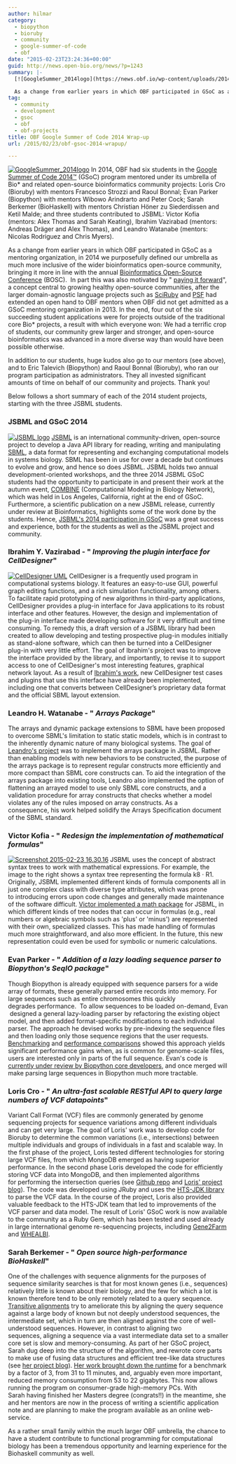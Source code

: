 ```yaml
---
author: hilmar
category:
  - biopython
  - bioruby
  - community
  - google-summer-of-code
  - obf
date: "2015-02-23T23:24:36+00:00"
guid: http://news.open-bio.org/news/?p=1243
summary: |-
  [![GoogleSummer_2014logo](https://news.obf.io/wp-content/uploads/2014/01/GoogleSummer_2014logo-300x270.jpg)](https://news.obf.io/wp-content/uploads/2014/01/GoogleSummer_2014logo.jpg) In 2014, OBF had six students in the [Google Summer of Code 2014™](https://www.google-melange.com/gsoc/homepage/google/gsoc2014) (GSoC) program mentored under its umbrella of Bio\* and related open-source bioinformatics community projects: Loris Cro (Bioruby) with mentors Francesco Strozzi and Raoul Bonnal; Evan Parker (Biopython) with mentors Wibowo Arindrarto and Peter Cock; Sarah Berkemer (BioHaskell) with mentors Christian Höner zu Siederdissen and Ketil Malde; and three students contributed to JSBML: Victor Kofia (mentors: Alex Thomas and Sarah Keating), Ibrahim Vazirabad (mentors: Andreas Dräger and Alex Thomas), and Leandro Watanabe (mentors: Nicolas Rodriguez and Chris Myers).

  As a change from earlier years in which OBF participated in GSoC as a mentoring organization, in 2014 we purposefully defined our umbrella as much more inclusive of the wider bioinformatics open-source community, bringing it more in line with the annual [Bioinformatics Open-Source Conference](http://www.open-bio.org/wiki/BOSC "BOSC") (BOSC).  In part this was also motivated by " [paying it forward](http://en.wikipedia.org/wiki/Pay_it_forward "Pay It Forward - Wikipedia")", a concept central to growing healthy open-source communities, after the larger domain-agnostic language projects such as [SciRuby](http://sciruby.com/ "SciRuby project") and [PSF](https://www.python.org/psf/ "Python Software Foundation") had extended an open hand to OBF mentors when OBF did not get admitted as a GSoC mentoring organization in 2013. In the end, four out of the six succeeding student applications were for projects outside of the traditional core Bio\* projects, a result with which everyone won: We had a terrific crop of students, our community grew larger and stronger, and open-source bioinformatics was advanced in a more diverse way than would have been possible otherwise.
tag:
  - community
  - development
  - gsoc
  - obf
  - obf-projects
title: OBF Google Summer of Code 2014 Wrap-up
url: /2015/02/23/obf-gsoc-2014-wrapup/

---
```

[![GoogleSummer_2014logo](https://news.obf.io/wp-content/uploads/2014/01/GoogleSummer_2014logo-300x270.jpg)](https://news.obf.io/wp-content/uploads/2014/01/GoogleSummer_2014logo.jpg) In 2014, OBF had six students in the [Google Summer of Code 2014™](https://www.google-melange.com/gsoc/homepage/google/gsoc2014) (GSoC) program mentored under its umbrella of Bio\* and related open-source bioinformatics community projects: Loris Cro (Bioruby) with mentors Francesco Strozzi and Raoul Bonnal; Evan Parker (Biopython) with mentors Wibowo Arindrarto and Peter Cock; Sarah Berkemer (BioHaskell) with mentors Christian Höner zu Siederdissen and Ketil Malde; and three students contributed to JSBML: Victor Kofia (mentors: Alex Thomas and Sarah Keating), Ibrahim Vazirabad (mentors: Andreas Dräger and Alex Thomas), and Leandro Watanabe (mentors: Nicolas Rodriguez and Chris Myers).

As a change from earlier years in which OBF participated in GSoC as a mentoring organization, in 2014 we purposefully defined our umbrella as much more inclusive of the wider bioinformatics open-source community, bringing it more in line with the annual [Bioinformatics Open-Source Conference](/wiki/BOSC "BOSC") (BOSC).  In part this was also motivated by " [paying it forward](http://en.wikipedia.org/wiki/Pay_it_forward "Pay It Forward - Wikipedia")", a concept central to growing healthy open-source communities, after the larger domain-agnostic language projects such as [SciRuby](http://sciruby.com/ "SciRuby project") and [PSF](https://www.python.org/psf/ "Python Software Foundation") had extended an open hand to OBF mentors when OBF did not get admitted as a GSoC mentoring organization in 2013. In the end, four out of the six succeeding student applications were for projects outside of the traditional core Bio\* projects, a result with which everyone won: We had a terrific crop of students, our community grew larger and stronger, and open-source bioinformatics was advanced in a more diverse way than would have been possible otherwise.

In addition to our students, huge kudos also go to our mentors (see above), and to Eric Talevich (Biopython) and Raoul Bonnal (Bioruby), who ran our program participation as administrators. They all invested significant amounts of time on behalf of our community and projects. Thank you!

Below follows a short summary of each of the 2014 student projects, starting with the three JSBML students.

### JSBML and GSoC 2014

 [![JSBML logo](http://sbml.org/images/7/79/xJsbml-logo-54px.png.pagespeed.ic.am7oEUtfpP.png)](http://sbml.org/Software/JSBML) [JSBML](http://sbml.org/Software/JSBML "JSBML website") is an international community-driven, open-source project to develop a Java API library for reading, writing and manipulating [SBML](http://sbml.org "SBML website"), a data format for representing and exchanging computational models in systems biology. SBML has been in use for over a decade but continues to evolve and grow, and hence so does JSBML. JSBML holds two annual development-oriented workshops, and the three 2014 JSBML GSoC students had the opportunity to participate in and present their work at the autumn event, [COMBINE](http://co.mbine.org/events "COMBINE website") (Computational Modeling in Biology Network), which was held in Los Angeles, California, right at the end of GSoC. Furthermore, a scientific publication on a new JSBML release, currently under review at Bioinformatics, highlights some of the work done by the students. Hence, [JSBML's 2014 participation in GSoC](http://sbml.org/GSoC2014 "JSBML in 2014 GSoC") was a great success and experience, both for the students as well as the JSBML project and community.

### Ibrahim Y. Vazirabad - " _Improving the plugin interface for CellDesigner_"

 [![CellDesigner UML](https://news.obf.io/wp-content/uploads/2015/02/Screenshot-2015-02-23-16.30.52-300x268.png)](https://news.obf.io/wp-content/uploads/2015/02/Screenshot-2015-02-23-16.30.52.png) CellDesigner is a frequently used program in computational systems biology. It features an easy-to-use GUI, powerful graph editing functions, and a rich simulation functionality, among others. To facilitate rapid prototyping of new algorithms in third-party applications, CellDesigner provides a plug-in interface for Java applications to its robust interface and other features. However, the design and implementation of the plug-in interface made developing software for it very difficult and time consuming. To remedy this, a draft version of a JSBML library had been created to allow developing and testing prospective plug-in modules initially as stand-alone software, which can then be turned into a CellDesigner plug-in with very little effort. The goal of Ibrahim's project was to improve the interface provided by the library, and importantly, to revise it to support access to one of CellDesigner's most interesting features, graphical network layout. As a result of [Ibrahim's work](http://jsbmlcelldesigner2014.blogspot.com/ "Project blog"), new CellDesigner test cases and plugins that use this interface have already been implemented, including one that converts between CellDesigner’s proprietary data format and the official SBML layout extension.

### Leandro H. Watanabe - " _Arrays Package_"

The arrays and dynamic package extensions to SBML have been proposed to overcome SBML's limitation to static static models, which is in contrast to the inherently dynamic nature of many biological systems. The goal of [Leandro's project](http://lhwatanabe.blogspot.com/) was to implement the arrays package in JSBML. Rather than enabling models with new behaviors to be constructed, the purpose of the arrays package is to represent regular constructs more efficiently and more compact than SBML core constructs can. To aid the integration of the arrays package into existing tools, Leandro also implemented the option of flattening an arrayed model to use only SBML core constructs, and a validation procedure for array constructs that checks whether a model violates any of the rules imposed on array constructs. As a consequence, his work helped solidify the Arrays Specification document of the SBML standard.

### Victor Kofia - " _Redesign the implementation of mathematical formulas_"

 [![Screenshot 2015-02-23 16.30.16](https://news.obf.io/wp-content/uploads/2015/02/Screenshot-2015-02-23-16.30.16-300x255.png)](https://news.obf.io/wp-content/uploads/2015/02/Screenshot-2015-02-23-16.30.16.png) JSBML uses the concept of abstract syntax trees to work with mathematical expressions. For example, the image to the right shows a syntax tree representing the formula k8 · R1. Originally, JSBML implemented different kinds of formula components all in just one complex class with diverse type attributes, which was prone to introducing errors upon code changes and generally made maintenance of the software difficult. [Victor implemented a math package](http://kofiav.blogspot.ca/ "Victor's project blog") for JSBML, in which different kinds of tree nodes that can occur in formulas (e.g., real numbers or algebraic symbols such as 'plus' or 'minus') are represented with their own, specialized classes. This has made handling of formulas much more straightforward, and also more efficient. In the future, this new representation could even be used for symbolic or numeric calculations.

### Evan Parker - " _Addition of a lazy loading sequence parser to Biopython's SeqIO package_"

Though Biopython is already equipped with sequence parsers for a wide array of formats, these generally parsed entire records into memory. For large sequences such as entire chromosomes this quickly degrades performance.  To allow sequences to be loaded on-demand, Evan  designed a general lazy-loading parser by refactoring the existing object model, and then added format-specific modifications to each individual parser. The approach he devised works by pre-indexing the sequence files and then loading only those sequence regions that the user requests. [Benchmarking](http://blog.evanaparker.com/2014/08/pre-pull-request-performance-tests-and.html) and [performance comparisons](http://blog.evanaparker.com/2014/08/fasta-performance-comparison.html) showed this approach yields significant performance gains when, as is common for genome-scale files, users are interested only in parts of the full sequence. Evan's code is [currently under review by Biopython core developers](https://github.com/biopython/biopython/pull/356), and once merged will make parsing large sequences in Biopython much more tractable.

### Loris Cro - " _An ultra-fast scalable RESTful API to query large numbers of VCF datapoints_"

Variant Call Format (VCF) files are commonly generated by genome sequencing projects for sequence variations among different individuals and can get very large. The goal of Loris' work was to develop code for Bioruby to determine the common variations (i.e., intersections) between multiple individuals and groups of individuals in a fast and scalable way. In the first phase of the project, Loris tested different technologies for storing large VCF files, from which MongoDB emerged as having superior performance. In the second phase Loris developed the code for efficiently storing VCF data into MongoDB, and then implemented algorithms for performing the intersection queries (see [Github repo](https://github.com/kappaloris/vcf-mongo "Loris Cro 2014 GSoC code repo") and [Loris' project blog](http://kappaloris.github.io/GSoC-2014-OBF/ "Loris Cro 2014 GSoC project blog ")). The code was developed using JRuby and uses the [HTS-JDK library](https://samtools.github.io/htsjdk/ "HTS-JDK") to parse the VCF data. In the course of the project, Loris also provided valuable feedback to the HTS-JDK team that led to improvements of the VCF parser and data model. The result of Loris' GSoC work is now available to the community as a Ruby Gem, which has been tested and used already in large international genome re-sequencing projects, including [Gene2Farm](http://www.gene2farm.eu/ "Gene 2 Farm Website") and [WHEALBI](http://www.whealbi.eu/ "WHEAt and barley Legacy for Breeding Improvement").

### Sarah Berkemer - " _Open source high-performance BioHaskell_"

One of the challenges with sequence alignments for the purposes of sequence similarity searches is that for most known genes (i.e., sequences) relatively little is known about their biology, and the few for which a lot is known therefore tend to be only remotely related to a query sequence. [Transitive alignments](http://dx.doi.org/10.1371/journal.pone.0054422 "PLoS ONE article on Transitive Alignments") try to ameliorate this by aligning the query sequence against a large body of known but not deeply understood sequences, the intermediate set, which in turn are then aligned against the core of well-understood sequences. However, in contrast to aligning two sequences, aligning a sequence via a vast intermediate data set to a smaller core set is slow and memory-consuming. As part of her GSoC project, Sarah dug deep into the structure of the algorithm, and rewrote core parts to make use of fusing data structures and efficient tree-like data structures (see [her project blog](http://biohaskell.org/GSoC_blog "Sarah's GSoC project blog")). [Her work brought down the runtime](http://biohaskell.org/GSoC_blog/Weeks_12and13 "Sarah's blog") for a benchmark by a factor of 3, from 31 to 11 minutes, and, arguably even more important, reduced memory consumption from 53 to 22 gigabytes. This now allows running the program on consumer-grade high-memory PCs. With Sarah having finished her Masters degree (congrats!!) in the meantime, she and her mentors are now in the process of writing a scientific application note and are planning to make the program available as an online web-service.

As a rather small family within the much larger OBF umbrella, the chance to have a student contribute to functional programming for computational biology has been a tremendous opportunity and learning experience for the Biohaskell community as well.
